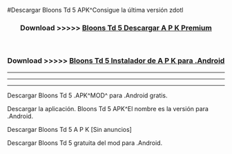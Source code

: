 #Descargar Bloons Td 5  APK^Consigue la última versión zdotl



<div align="center">
<h3>Download >>>>> <a href="https://es-sites.web.app/?es= Bloons Td 5 ">Bloons Td 5  Descargar A P K Premium</a></h3><br>

<h3>Download >>>>> <a href="https://es-sites.web.app/?es= Bloons Td 5 ">Bloons Td 5  Instalador de A P K para .Android</a></h3>
</div>


----------------------------------------------------------

----------------------------------------------------------

----------------------------------------------------------

Descargar Bloons Td 5  .APK^MOD^ para .Android gratis.

Descargar la aplicación. Bloons Td 5  APK^El nombre es la versión para .Android.

Descargar Bloons Td 5  A P K [Sin anuncios]

Descargar Bloons Td 5  gratuita del mod para .Android.